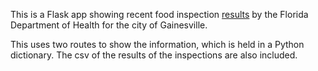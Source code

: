 This is a Flask app showing recent food inspection <a href="http://www.floridahealth.gov/statistics-and-data/eh-tracking-and-reporting/food-hygiene.html?appSession=40940072147341262002582498308700773830159941647149097544623384037452995848887436189933992205747425877480643064751012319789933897">results</a>  by the Florida Department of Health for the city of Gainesville.

This uses two routes to show the information, which is held in a Python dictionary. The csv of the results of the inspections are also included.





